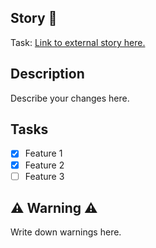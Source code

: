 ## Story :fallen_leaf:
Task: [Link to external story here.](link)

## Description
Describe your changes here.

## Tasks
- [x] Feature 1 
- [x] Feature 2
- [ ] Feature 3

## :warning:  Warning :warning:
Write down warnings here.
